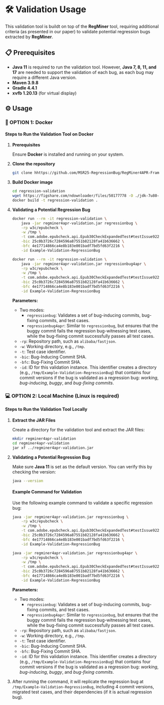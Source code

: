# 🛠️ Validation Usage 
This validation tool is buildt on top of the **RegMiner** tool, requiring additional criteria (as presented in our paper) to validate potential regression bugs extracted by **RegMiner**.

## 📋 Prerequisites

* **Java 11** is required to run the validation tool. However, **Java 7, 8, 11, and 17** are needed to support the validation of each bug, as each bug may require a different Java version.
* **Maven 3.9.8**
* **Gradle 4.4.1**
* **xvfb 1.20.13** (for virtual display)

## ⚙️ Usage

### 🐳 OPTION 1: Docker

#### Steps to Run the Validation Tool on Docker

1. **Prerequisites**
    
    Ensure **Docker** is installed and running on your system.

2. **Clone the repository**
    ```bash
    git clone hhttps://github.com/MSR25-RegressionBug/RegMiner4APR-Framework.git
    ```

3. **Build Docker image**
    ```bash
    cd regression-validation
    wget https://figshare.com/ndownloader/files/50177778 -O ./jdk-7u80-linux-x64.tar.gz
    docker build -t regression-validation .
    ```

4. **Validating a Potential Regression Bug**

    ```bash
    docker run --rm -it regression-validation \
        java -jar regminer4apr-validation.jar regressionbug \
        -rp w3c/epubcheck \
        -w /tmp \
        -t com.adobe.epubcheck.api.Epub30CheckExpandedTest#testIssue922 \
        -bic 25c0b3726c7284596a87551b82128fa41b636662 \
        -bfc 4e17714866ca4e8b183e001badf7bd5fd63f2216 \
        -id Example-Validation-RegressionBug
    ```

    ```bash
    docker run --rm -it regression-validation \
        java -jar regminer4apr-validation.jar regressionbug4apr \
        -rp w3c/epubcheck \
        -w /tmp \
        -t com.adobe.epubcheck.api.Epub30CheckExpandedTest#testIssue922 \
        -bic 25c0b3726c7284596a87551b82128fa41b636662 \
        -bfc 4e17714866ca4e8b183e001badf7bd5fd63f2216 \
        -id Example-Validation-RegressionBug
    ```

    **Parameters:**
    - Two modes:
        - `regressionbug`: Validates a set of bug-inducing commits, bug-fixing commits, and test cases.
        - `regressionbug4apr`: Similar to `regressionbug`, but ensures that the buggy commit fails the regression bug-witnessing test cases, while the bug-fixing commit successfully passes all test cases.
    - `-rp`: Repository path, such as `alibaba/fastjson`.
    - `-w`: Working directory, e.g., `/tmp`.
    - `-t`: Test case identifier.
    - `-bic`: Bug-Inducing Commit SHA.
    - `-bfc`: Bug-Fixing Commit SHA.
    - `-id`: ID for this validation instance. This identifier creates a directory (e.g., `/tmp/Example-Validation-RegressionBug`) that contains four commit versions if the bug is validated as a regression bug: *working*, *bug-inducing*, *buggy*, and *bug-fixing commits*.


### 💻 OPTION 2: Local Machine (Linux is required)

#### Steps to Run the Validation Tool Locally

1. **Extract the JAR Files**

    Create a directory for the validation tool and extract the JAR files:

    ```bash
    mkdir regminer4apr-validation
    cd regminer4apr-validation
    jar xf ../regminer4apr-validation.jar
    ```

2. **Validating a Potential Regression Bug**

    Make sure **Java 11** is set as the default version. You can verify this by checking the version:

    ```bash
    java --version
    ```

    #### Example Command for Validation

    Use the following example command to validate a specific regression bug:

    ```bash
    java -jar regminer4apr-validation.jar regressionbug \
        -rp w3c/epubcheck \
        -w /tmp \
        -t com.adobe.epubcheck.api.Epub30CheckExpandedTest#testIssue922 \
        -bic 25c0b3726c7284596a87551b82128fa41b636662 \
        -bfc 4e17714866ca4e8b183e001badf7bd5fd63f2216 \
        -id Example-Validation-RegressionBug
    ```

    ```bash
    java -jar regminer4apr-validation.jar regressionbug4apr \
        -rp w3c/epubcheck \
        -w /tmp \
        -t com.adobe.epubcheck.api.Epub30CheckExpandedTest#testIssue922 \
        -bic 25c0b3726c7284596a87551b82128fa41b636662 \
        -bfc 4e17714866ca4e8b183e001badf7bd5fd63f2216 \
        -id Example-Validation-RegressionBug
    ```

    **Parameters:**
    - Two modes:
        - `regressionbug`: Validates a set of bug-inducing commits, bug-fixing commits, and test cases.
        - `regressionbug4apr`: Similar to `regressionbug`, but ensures that the buggy commit fails the regression bug-witnessing test cases, while the bug-fixing commit successfully passes all test cases.
    - `-rp`: Repository path, such as `alibaba/fastjson`.
    - `-w`: Working directory, e.g., `/tmp`.
    - `-t`: Test case identifier.
    - `-bic`: Bug-Inducing Commit SHA.
    - `-bfc`: Bug-Fixing Commit SHA.
    - `-id`: ID for this validation instance. This identifier creates a directory (e.g., `/tmp/Example-Validation-RegressionBug`) that contains four commit versions if the bug is validated as a regression bug: *working*, *bug-inducing*, *buggy*, and *bug-fixing commits*.

3. After running the command, it will replicate the regression bug at `/tmp/Example-Validation-RegressionBug`, including 4 commit versions, migrated test cases, and their dependencies (if it is actual regression bug).